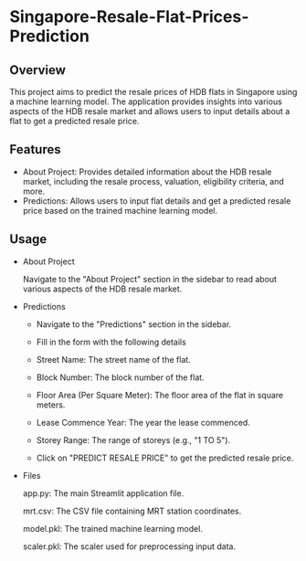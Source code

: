 # Singapore-Resale-Flat-Prices-Prediction
## Overview
   This project aims to predict the resale prices of HDB flats in Singapore using a machine learning model. The application provides insights into various aspects of the HDB resale market and allows users to input details about a flat to get a predicted resale price.

## Features
 * About Project: Provides detailed information about the HDB resale market, including the resale process, valuation, eligibility criteria, and more.
 * Predictions: Allows users to input flat details and get a predicted resale price based on the trained machine learning model.

## Usage

*  About Project
  
      Navigate to the "About Project" section in the sidebar to read about various aspects of the HDB resale market.
   
* Predictions
  
     *  Navigate to the "Predictions" section in the sidebar.
       
     *  Fill in the form with the following details
       
     *  Street Name: The street name of the flat.
       
     * Block Number: The block number of the flat.
       
     *  Floor Area (Per Square Meter): The floor area of the flat in square meters.
       
     *  Lease Commence Year: The year the lease commenced.
       
     * Storey Range: The range of storeys (e.g., "1 TO 5").
       
     *  Click on "PREDICT RESALE PRICE" to get the predicted resale price.
       
* Files
  
   app.py: The main Streamlit application file.
   
   mrt.csv: The CSV file containing MRT station coordinates.
   
   model.pkl: The trained machine learning model.
   
   scaler.pkl: The scaler used for preprocessing input data.
